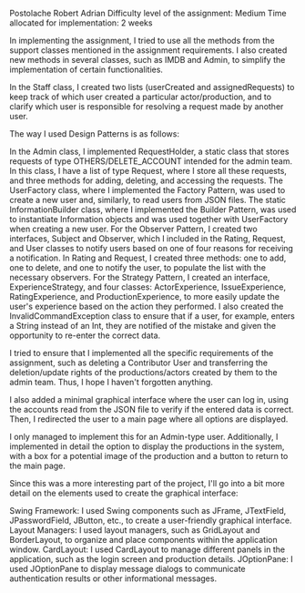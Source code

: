 Postolache Robert Adrian
Difficulty level of the assignment: Medium
Time allocated for implementation: 2 weeks

In implementing the assignment, I tried to use all the methods from the support classes mentioned in the assignment requirements. I also created new methods in several classes, such as IMDB and Admin, to simplify the implementation of certain functionalities.

In the Staff class, I created two lists (userCreated and assignedRequests) to keep track of which user created a particular actor/production, and to clarify which user is responsible for resolving a request made by another user.

The way I used Design Patterns is as follows:

In the Admin class, I implemented RequestHolder, a static class that stores requests of type OTHERS/DELETE_ACCOUNT intended for the admin team. In this class, I have a list of type Request, where I store all these requests, and three methods for adding, deleting, and accessing the requests.
The UserFactory class, where I implemented the Factory Pattern, was used to create a new user and, similarly, to read users from JSON files.
The static InformationBuilder class, where I implemented the Builder Pattern, was used to instantiate Information objects and was used together with UserFactory when creating a new user.
For the Observer Pattern, I created two interfaces, Subject and Observer, which I included in the Rating, Request, and User classes to notify users based on one of four reasons for receiving a notification. In Rating and Request, I created three methods: one to add, one to delete, and one to notify the user, to populate the list with the necessary observers.
For the Strategy Pattern, I created an interface, ExperienceStrategy, and four classes: ActorExperience, IssueExperience, RatingExperience, and ProductionExperience, to more easily update the user's experience based on the action they performed.
I also created the InvalidCommandException class to ensure that if a user, for example, enters a String instead of an Int, they are notified of the mistake and given the opportunity to re-enter the correct data.

I tried to ensure that I implemented all the specific requirements of the assignment, such as deleting a Contributor User and transferring the deletion/update rights of the productions/actors created by them to the admin team. Thus, I hope I haven't forgotten anything.

I also added a minimal graphical interface where the user can log in, using the accounts read from the JSON file to verify if the entered data is correct. Then, I redirected the user to a main page where all options are displayed.

I only managed to implement this for an Admin-type user. Additionally, I implemented in detail the option to display the productions in the system, with a box for a potential image of the production and a button to return to the main page.

Since this was a more interesting part of the project, I'll go into a bit more detail on the elements used to create the graphical interface:

Swing Framework: I used Swing components such as JFrame, JTextField, JPasswordField, JButton, etc., to create a user-friendly graphical interface.
Layout Managers: I used layout managers, such as GridLayout and BorderLayout, to organize and place components within the application window.
CardLayout: I used CardLayout to manage different panels in the application, such as the login screen and production details.
JOptionPane: I used JOptionPane to display message dialogs to communicate authentication results or other informational messages.
